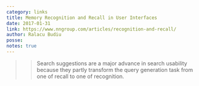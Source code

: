 ```yaml
---
category: links
title: Memory Recognition and Recall in User Interfaces
date: 2017-01-31
link: https://www.nngroup.com/articles/recognition-and-recall/
author: Ralacu Budiu
posse: 
notes: true
---
```


>> Search suggestions are a major advance in search usability because they partly transform the query generation task from one of recall to one of recognition.
